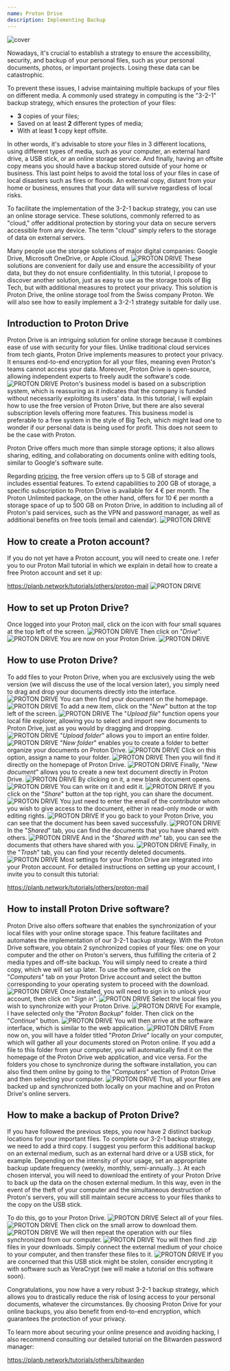 ```yaml
---
name: Proton Drive
description: Implementing Backup
---
```

![cover](assets/cover.webp)

Nowadays, it's crucial to establish a strategy to ensure the accessibility, security, and backup of your personal files, such as your personal documents, photos, or important projects. Losing these data can be catastrophic.

To prevent these issues, I advise maintaining multiple backups of your files on different media. A commonly used strategy in computing is the "3-2-1" backup strategy, which ensures the protection of your files:
- **3** copies of your files;
- Saved on at least **2** different types of media;
- With at least **1** copy kept offsite.

In other words, it's advisable to store your files in 3 different locations, using different types of media, such as your computer, an external hard drive, a USB stick, or an online storage service. And finally, having an offsite copy means you should have a backup stored outside of your home or business. This last point helps to avoid the total loss of your files in case of local disasters such as fires or floods. An external copy, distant from your home or business, ensures that your data will survive regardless of local risks.

To facilitate the implementation of the 3-2-1 backup strategy, you can use an online storage service. These solutions, commonly referred to as "cloud," offer additional protection by storing your data on secure servers accessible from any device. The term "cloud" simply refers to the storage of data on external servers.

Many people use the storage solutions of major digital companies: Google Drive, Microsoft OneDrive, or Apple iCloud.
![PROTON DRIVE](assets/notext/01.webp)
These solutions are convenient for daily use and ensure the accessibility of your data, but they do not ensure confidentiality. In this tutorial, I propose to discover another solution, just as easy to use as the storage tools of Big Tech, but with additional measures to protect your privacy. This solution is Proton Drive, the online storage tool from the Swiss company Proton. We will also see how to easily implement a 3-2-1 strategy suitable for daily use.

## Introduction to Proton Drive
Proton Drive is an intriguing solution for online storage because it combines ease of use with security for your files. Unlike traditional cloud services from tech giants, Proton Drive implements measures to protect your privacy. It ensures end-to-end encryption for all your files, meaning even Proton's teams cannot access your data. Moreover, Proton Drive is open-source, allowing independent experts to freely audit the software's code.
![PROTON DRIVE](assets/notext/02.webp)
Proton's business model is based on a subscription system, which is reassuring as it indicates that the company is funded without necessarily exploiting its users' data. In this tutorial, I will explain how to use the free version of Proton Drive, but there are also several subscription levels offering more features. This business model is preferable to a free system in the style of Big Tech, which might lead one to wonder if our personal data is being used for profit. This does not seem to be the case with Proton.

Proton Drive offers much more than simple storage options; it also allows sharing, editing, and collaborating on documents online with editing tools, similar to Google's software suite.

Regarding [pricing](https://proton.me/pricing), the free version offers up to 5 GB of storage and includes essential features. To extend capabilities to 200 GB of storage, a specific subscription to Proton Drive is available for 4 € per month. The Proton Unlimited package, on the other hand, offers for 10 € per month a storage space of up to 500 GB on Proton Drive, in addition to including all of Proton's paid services, such as the VPN and password manager, as well as additional benefits on free tools (email and calendar).
![PROTON DRIVE](assets/notext/03.webp)
## How to create a Proton account?

If you do not yet have a Proton account, you will need to create one. I refer you to our Proton Mail tutorial in which we explain in detail how to create a free Proton account and set it up:

https://planb.network/tutorials/others/proton-mail
![PROTON DRIVE](assets/notext/04.webp)
## How to set up Proton Drive?

Once logged into your Proton mail, click on the icon with four small squares at the top left of the screen.
![PROTON DRIVE](assets/notext/05.webp)
Then click on "*Drive*".
![PROTON DRIVE](assets/notext/06.webp)
You are now on your Proton Drive.
![PROTON DRIVE](assets/notext/07.webp)
## How to use Proton Drive?
To add files to your Proton Drive, when you are exclusively using the web version (we will discuss the use of the local version later), you simply need to drag and drop your documents directly into the interface. ![PROTON DRIVE](assets/notext/08.webp) You can then find your document on the homepage. ![PROTON DRIVE](assets/notext/09.webp) To add a new item, click on the "*New*" button at the top left of the screen. ![PROTON DRIVE](assets/notext/10.webp) The "*Upload file*" function opens your local file explorer, allowing you to select and import new documents to Proton Drive, just as you would by dragging and dropping. ![PROTON DRIVE](assets/notext/11.webp) "*Upload folder*" allows you to import an entire folder. ![PROTON DRIVE](assets/notext/12.webp) "*New folder*" enables you to create a folder to better organize your documents on Proton Drive. ![PROTON DRIVE](assets/notext/13.webp) Click on this option, assign a name to your folder. ![PROTON DRIVE](assets/notext/14.webp) Then you will find it directly on the homepage of Proton Drive. ![PROTON DRIVE](assets/notext/15.webp) Finally, "*New document*" allows you to create a new text document directly in Proton Drive. ![PROTON DRIVE](assets/notext/16.webp) By clicking on it, a new blank document opens. ![PROTON DRIVE](assets/notext/17.webp) You can write on it and edit it. ![PROTON DRIVE](assets/notext/18.webp) If you click on the "*Share*" button at the top right, you can share the document. ![PROTON DRIVE](assets/notext/19.webp) You just need to enter the email of the contributor whom you wish to give access to the document, either in read-only mode or with editing rights. ![PROTON DRIVE](assets/notext/20.webp) If you go back to your Proton Drive, you can see that the document has been saved successfully. ![PROTON DRIVE](assets/notext/21.webp) In the "*Shared*" tab, you can find the documents that you have shared with others. ![PROTON DRIVE](assets/notext/22.webp) And in the "*Shared with me*" tab, you can see the documents that others have shared with you. ![PROTON DRIVE](assets/notext/23.webp) Finally, in the "*Trash*" tab, you can find your recently deleted documents. ![PROTON DRIVE](assets/notext/24.webp) Most settings for your Proton Drive are integrated into your Proton account. For detailed instructions on setting up your account, I invite you to consult this tutorial:

https://planb.network/tutorials/others/proton-mail

## How to install Proton Drive software?
Proton Drive also offers software that enables the synchronization of your local files with your online storage space. This feature facilitates and automates the implementation of our 3-2-1 backup strategy. With the Proton Drive software, you obtain 2 synchronized copies of your files: one on your computer and the other on Proton's servers, thus fulfilling the criteria of 2 media types and off-site backup. You will simply need to create a third copy, which we will set up later.
To use the software, click on the "*Computers*" tab on your Proton Drive account and select the button corresponding to your operating system to proceed with the download.
![PROTON DRIVE](assets/notext/25.webp)
Once installed, you will need to sign in to unlock your account, then click on "*Sign in*".
![PROTON DRIVE](assets/notext/26.webp)
Select the local files you wish to synchronize with your Proton Drive.
![PROTON DRIVE](assets/notext/27.webp)
For example, I have selected only the "*Proton Backup*" folder. Then click on the "*Continue*" button.
![PROTON DRIVE](assets/notext/28.webp)
You will then arrive at the software interface, which is similar to the web application.
![PROTON DRIVE](assets/notext/29.webp)
From now on, you will have a folder titled "*Proton Drive*" locally on your computer, which will gather all your documents stored on Proton online. If you add a file to this folder from your computer, you will automatically find it on the homepage of the Proton Drive web application, and vice versa. For the folders you chose to synchronize during the software installation, you can also find them online by going to the "*Computers*" section of Proton Drive and then selecting your computer.
![PROTON DRIVE](assets/notext/30.webp)
Thus, all your files are backed up and synchronized both locally on your machine and on Proton Drive's online servers.

## How to make a backup of Proton Drive?

If you have followed the previous steps, you now have 2 distinct backup locations for your important files. To complete our 3-2-1 backup strategy, we need to add a third copy.
I suggest you perform this additional backup on an external medium, such as an external hard drive or a USB stick, for example. Depending on the intensity of your usage, set an appropriate backup update frequency (weekly, monthly, semi-annually...). At each chosen interval, you will need to download the entirety of your Proton Drive to back up the data on the chosen external medium. In this way, even in the event of the theft of your computer and the simultaneous destruction of Proton's servers, you will still maintain secure access to your files thanks to the copy on the USB stick.

To do this, go to your Proton Drive.
![PROTON DRIVE](assets/notext/31.webp)
Select all of your files.
![PROTON DRIVE](assets/notext/32.webp)
Then click on the small arrow to download them.
![PROTON DRIVE](assets/notext/33.webp)
We will then repeat the operation with our files synchronized from our computer.
![PROTON DRIVE](assets/notext/34.webp)
You will then find .zip files in your downloads. Simply connect the external medium of your choice to your computer, and then transfer these files to it.
![PROTON DRIVE](assets/notext/35.webp)
If you are concerned that this USB stick might be stolen, consider encrypting it with software such as VeraCrypt (we will make a tutorial on this software soon).

Congratulations, you now have a very robust 3-2-1 backup strategy, which allows you to drastically reduce the risk of losing access to your personal documents, whatever the circumstances. By choosing Proton Drive for your online backups, you also benefit from end-to-end encryption, which guarantees the protection of your privacy.

To learn more about securing your online presence and avoiding hacking, I also recommend consulting our detailed tutorial on the Bitwarden password manager:

https://planb.network/tutorials/others/bitwarden